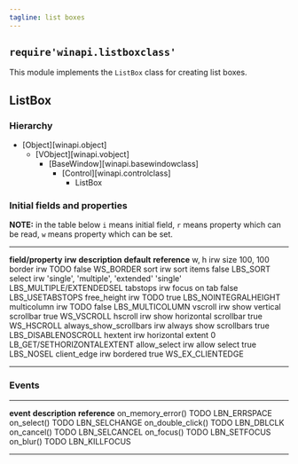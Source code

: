 ```yaml
---
tagline: list boxes
---
```


## `require'winapi.listboxclass'`

This module implements the `ListBox` class for creating list boxes.

## ListBox

### Hierarchy

* [Object][winapi.object]
	* [VObject][winapi.vobject]
		* [BaseWindow][winapi.basewindowclass]
			* [Control][winapi.controlclass]
				* ListBox

### Initial fields and properties

__NOTE:__ in the table below `i` means initial field, `r` means property
which can be read, `w` means property which can be set.

----------------------- -------- ----------------------------------------- -------------- ---------------------
__field/property__		__irw__	__description__									__default__		__reference__
w, h							irw		size													100, 100
border						irw		TODO													false				WS_BORDER
sort							irw		sort items											false				LBS_SORT
select						irw		'single', 'multiple', 'extended'				'single'			LBS_MULTIPLE/EXTENDEDSEL
tabstops						irw		focus on tab										false				LBS_USETABSTOPS
free_height					irw		TODO													true				LBS_NOINTEGRALHEIGHT
multicolumn					irw		TODO													false				LBS_MULTICOLUMN
vscroll						irw		show vertical scrollbar							true				WS_VSCROLL
hscroll						irw		show horizontal scrollbar						true				WS_HSCROLL
always_show_scrollbars	irw		always show scrollbars							true				LBS_DISABLENOSCROLL
hextent						irw		horizontal extent									0					LB_GET/SETHORIZONTALEXTENT
allow_select				irw		allow select										true				LBS_NOSEL
client_edge					irw		bordered												true				WS_EX_CLIENTEDGE
----------------------- -------- ----------------------------------------- -------------- ---------------------

### Events

-------------------------------- -------------------------------------------- ----------------------
__event__								__description__										__reference__
on_memory_error()						TODO														LBN_ERRSPACE
on_select()								TODO														LBN_SELCHANGE
on_double_click()						TODO														LBN_DBLCLK
on_cancel()								TODO														LBN_SELCANCEL
on_focus()								TODO														LBN_SETFOCUS
on_blur()								TODO														LBN_KILLFOCUS
--------------------------------	-------------------------------------------- ---------------------
